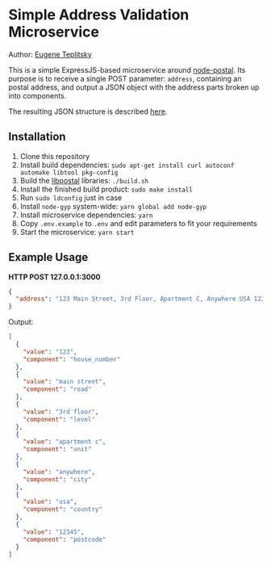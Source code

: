 # Simple Address Validation Microservice

Author: [Eugene Teplitsky](https://github.com/EugeneTeplitsky)

This is a simple ExpressJS-based microservice around [node-postal](https://github.com/openvenues/node-postal). Its
purpose is to receive a single POST parameter: `address`, containing an postal address, and output a JSON object with
the address parts broken up into components.

The resulting JSON structure is
described [here](https://github.com/openvenues/libpostal?tab=readme-ov-file#parser-labels).

## Installation

1. Clone this repository
2. Install build dependencies: `sudo apt-get install curl autoconf automake libtool pkg-config`
3. Build the [libpostal](https://github.com/openvenues/libpostal) libraries: `./build.sh`
4. Install the finished build product: `sudo make install`
5. Run `sudo ldconfig` just in case
6. Install `node-gyp` system-wide: `yarn global add node-gyp`
7. Install microservice dependencies: `yarn`
8. Copy `.env.example` to `.env` and edit parameters to fit your requirements
9. Start the microservice: `yarn start`

## Example Usage

**HTTP POST 127.0.0.1:3000**

```json
{
  "address": "123 Main Street, 3rd Floor, Apartment C, Anywhere USA 12345"
}
```

Output:

```json
[
  {
    "value": "123",
    "component": "house_number"
  },
  {
    "value": "main street",
    "component": "road"
  },
  {
    "value": "3rd floor",
    "component": "level"
  },
  {
    "value": "apartment c",
    "component": "unit"
  },
  {
    "value": "anywhere",
    "component": "city"
  },
  {
    "value": "usa",
    "component": "country"
  },
  {
    "value": "12345",
    "component": "postcode"
  }
]
```
